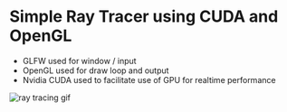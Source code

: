 # Simple Ray Tracer using CUDA and OpenGL

- GLFW used for window / input
- OpenGL used for draw loop and output
- Nvidia CUDA used to facilitate use of GPU for realtime performance

![ray tracing gif](https://github.com/NoahRGB/CUDA-Ray-Tracer/blob/master/rt.gif)